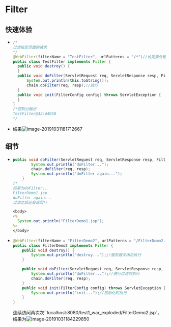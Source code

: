 # Filter

## 快速体验

* ```java
  /*
  过滤指定页面的请求
  */
  @WebFilter(filterName = "TestFilter", urlPatterns = "/*")//设定要处理的页面面
  public class TestFilter implements Filter {
    public void destroy() {
    }
    public void doFilter(ServletRequest req, ServletResponse resp, FilterChain chain) throws ServletException, IOException {
        System.out.println(this.toString());
        chain.doFilter(req, resp);//放行
    }
    public void init(FilterConfig config) throws ServletException {
    }
  }
  /*控制台输出
  TestFilter@42cd4950
  */
  ```

* 结果![image-20191031181712667](image-20191031181712667.png)

## 细节

*   ```java
    public void doFilter(ServletRequest req, ServletResponse resp, FilterChain chain) throws ServletException, IOException {
            System.out.println("doFilter...");
            chain.doFilter(req, resp);
            System.out.println("doFilter again...");
        }
    /*
    结果为doFilter...
    FilterDemo1.jsp
    doFilter again...
    过滤之后还会返回*/
    ```

    ```jsp
    <body>
    <%
      System.out.println("FilterDemo1.jsp");
    %>
    </body>
    ```

*   ```java
    @WebFilter(filterName = "FilterDemo2", urlPatterns = "/FilterDemo2.jsp")
    public class FilterDemo2 implements Filter {
        public void destroy() {
            System.out.println("destroy...");//服务器关闭后执行
        }
    
        public void doFilter(ServletRequest req, ServletResponse resp, FilterChain chain) throws ServletException, IOException {
            System.out.println("doFilter...");//进行过滤时执行
            chain.doFilter(req, resp);
        }
        public void init(FilterConfig config) throws ServletException {
            System.out.println("init...");//初始化时执行
        }
    }
    ```

    连续访问两次次``localhost:8080/test1_war_exploded/FilterDemo2.jsp`，结果为![image-20191031184229850](image-20191031184229850.png)

    



